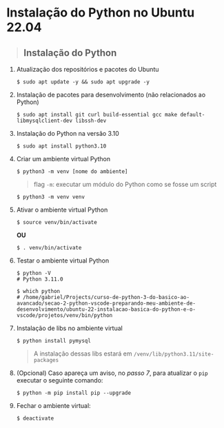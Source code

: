 # Instalação do Python no Ubuntu 22.04

> ## **Instalação do Python**

1. Atualização dos repositórios e pacotes do Ubuntu

   ```shell
   $ sudo apt update -y && sudo apt upgrade -y
   ```

2. Instalação de pacotes para desenvolvimento (não relacionados ao Python)

   ```shell
   $ sudo apt install git curl build-essential gcc make default-libmysqlclient-dev libssh-dev
   ```

3. Instalação do Python na versão 3.10

   ```shell
   $ sudo apt install python3.10
   ```

4. Criar um ambiente virtual Python

   ```shell
   $ python3 -m venv [nome do ambiente]
   ```

   > flag `-m`: executar um módulo do Python como se fosse um script

   ```shell
   $ python3 -m venv venv
   ```

5. Ativar o ambiente virtual Python

   ```shell
   $ source venv/bin/activate
   ```

   **OU**

   ```shell
   $ . venv/bin/activate
   ```

6. Testar o ambiente virtual Python

   ```shell
   $ python -V
   # Python 3.11.0
   ```

   ```shell
   $ which python
   # /home/gabriel/Projects/curso-de-python-3-do-basico-ao-avancado/secao-2-python-vscode-preparando-meu-ambiente-de-desenvolvimento/ubuntu-22-instalacao-basica-do-python-e-o-vscode/projetos/venv/bin/python
   ```

7. Instalação de libs no ambiente virtual

   ```shell
   $ python install pymysql
   ```

   > A instalação dessas libs estará em `/venv/lib/python3.11/site-packages`

8. (Opcional) Caso apareça um aviso, no _passo 7_, para atualizar o `pip` executar o seguinte comando:

   ```shell
   $ python -m pip install pip --upgrade
   ```

9. Fechar o ambiente virtual:

   ```shell
   $ deactivate
   ```
